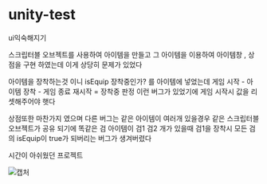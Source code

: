 # unity-test
ui익숙해지기

스크립터블 오브젝트를 사용하여 아이템을 만들고 그 아이템을 이용하여 아이템창 , 상점을 구현 하였는데 
이게 상당히 문제가 있었다

아이템을 장착하는것 이니 isEquip 장착중인가? 를 아이템에 넣었는데 게임 시작 - 아이템 장착 -  게임 종료 재시작 = 장착중 판정
이런 버그가 있었기에 게임 시작시 값을 리셋해주어야 햇다

상점또한 마찬가지 였으며 다른 버그는 같은 아이템이 여러개 있을경우 같은 스크립터블 오브젝트가 공유 되기에 똑같은 검 아이템이 검1 검2 개가 있을때
검1을 장착시 모든 검의 isEquip이 true가 되버리는 버그가 생겨버렸다 

시간이 아쉬웠던 프로젝트

![캡처](https://github.com/plumas90/unity-test/assets/129154514/f2cf2e26-6553-4776-a097-701a9c481639)
